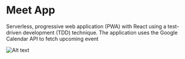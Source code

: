 # Meet App

Serverless, progressive web application (PWA) with React using a test-driven development (TDD) technique. The application uses the Google Calendar API to fetch upcoming event

![Alt text](/relative/path/to/img.jpg?raw=true 'Optional Title')
